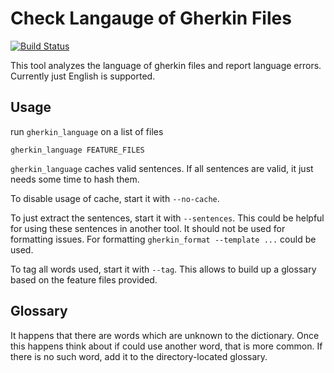 Check Langauge of Gherkin Files
===============================

[![Build Status](https://travis-ci.org/funkwerk/gherkin_language.svg)](https://travis-ci.org/funkwerk/gherkin_language)

This tool analyzes the language of gherkin files and report language errors.
Currently just English is supported.

Usage
-----

run `gherkin_language` on a list of files

    gherkin_language FEATURE_FILES

`gherkin_language` caches valid sentences. If all sentences are valid, it just needs some time to hash them.

To disable usage of cache, start it with `--no-cache`.

To just extract the sentences, start it with `--sentences`. This could be helpful for using these sentences in another tool. It should not be used for formatting issues. For formatting `gherkin_format --template ...` could be used.

To tag all words used, start it with `--tag`. This allows to build up a glossary based on the feature files provided.


Glossary
--------

It happens that there are words which are unknown to the dictionary.
Once this happens think about if could use another word, that is more common. If there is no such word, add it to the directory-located glossary.
